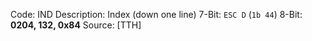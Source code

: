 Code: IND
Description: Index (down one line)
7-Bit: `ESC D` (`1b 44`)
8-Bit: **0204, 132, 0x84**
Source: [TTH]
